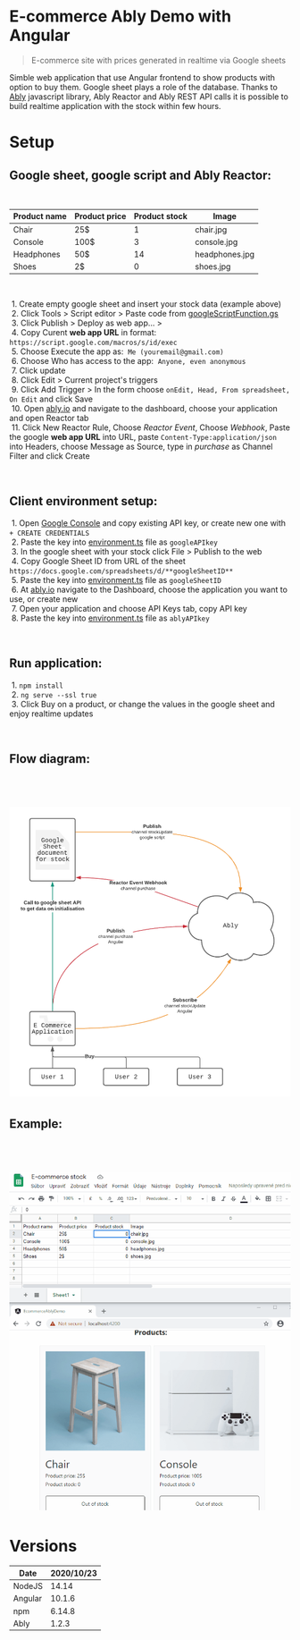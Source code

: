 # E-commerce Ably Demo with Angular

> E-commerce site with prices generated in realtime via Google sheets  

Simble web application that use Angular frontend to show products with option to buy them. Google sheet plays a role of the database. Thanks to [Ably](https://www.ably.io/) javascript library, Ably Reactor and Ably REST API calls it is possible to build realtime application with the stock within few hours.

# Setup

## Google sheet, google script and Ably Reactor:

&nbsp;  

| Product name | Product price | Product stock | Image |
|-|-|-|-|
| Chair | 25$ | 1 | chair.jpg |
| Console | 100$ | 3 | console.jpg |
| Headphones | 50$ | 14 | headphones.jpg |
| Shoes | 2$ | 0 | shoes.jpg |


&nbsp;  

&nbsp;1. Create empty google sheet and insert your stock data (example above)  
&nbsp;2. Click Tools > Script editor > Paste code from [googleScriptFunction.gs](/src/assets/googleScriptFunction.gs)  
&nbsp;3. Click Publish > Deploy as web app... >  
&nbsp;4. Copy Curent **web app URL** in format:&nbsp; `https://script.google.com/macros/s/id/exec`  
&nbsp;5. Choose Execute the app as:&nbsp; `Me (youremail@gmail.com)`   
&nbsp;6. Choose Who has access to the app:&nbsp; `Anyone, even anonymous`  
&nbsp;7. Click update  
&nbsp;8. Click Edit > Current project's triggers  
&nbsp;9. Click Add Trigger > In the form choose&nbsp;`onEdit, Head, From spreadsheet, On Edit` and click Save  
&nbsp;10. Open [ably.io](https://www.ably.io/) and navigate to the dashboard, choose your application and open Reactor tab  
&nbsp;11. Click New Reactor Rule, Choose *Reactor Event*, Choose *Webhook*, Paste the google **web app URL** into URL, paste `Content-Type:application/json` into Headers, choose Message as Source, type in *purchase* as Channel Filter and click Create  

&nbsp;  

## Client environment setup:

&nbsp;1. Open [Google Console](https://console.developers.google.com/apis/credentials) and copy existing API key, or create new one with `+ CREATE CREDENTIALS`  
&nbsp;2. Paste the key into [environment.ts](/src/environments/environment.ts) file as `googleAPIkey`  
&nbsp;3. In the google sheet with your stock click File > Publish to the web  
&nbsp;4. Copy Google Sheet ID from URL of the sheet `https://docs.google.com/spreadsheets/d/**googleSheetID**`  
&nbsp;5. Paste the key into [environment.ts](/src/environments/environment.ts) file as `googleSheetID`  
&nbsp;6.  At [ably.io](https://www.ably.io/) navigate to the Dashboard, choose the application you want to use, or create new  
&nbsp;7. Open your application and choose API Keys tab, copy API key  
&nbsp;8. Paste the key into [environment.ts](/src/environments/environment.ts) file as `ablyAPIkey`  

&nbsp;  

## Run application:


&nbsp;1. `npm install`  
&nbsp;2. `ng serve --ssl true`  
&nbsp;3. Click Buy on a product, or change the values in the google sheet and enjoy realtime updates  

&nbsp;  

## Flow diagram:
&nbsp;  
# ![Flow diagramo](/src/assets/flowdiagram.png "Flow diagram")

## Example:
&nbsp;  
# ![Flow diagramo](/src/assets/example.gif "Example")

# Versions

| Date | 2020/10/23 |
| ------ | ------ |
| NodeJS | 14.14 |
| Angular | 10.1.6 |
| npm | 6.14.8 |
| Ably | 1.2.3 |

